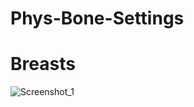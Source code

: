 # Phys-Bone-Settings

# Breasts
![Screenshot_1](https://user-images.githubusercontent.com/73610021/193053611-6cf6610b-2614-4de4-949c-46937d5f5d56.png)
